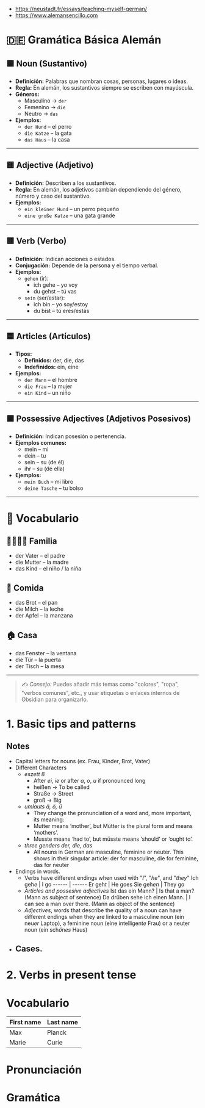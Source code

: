 - https://neustadt.fr/essays/teaching-myself-german/
- https://www.alemansencillo.com
# 🇩🇪 Gramática Básica Alemán

## 🟩 Noun (Sustantivo)
- **Definición:** Palabras que nombran cosas, personas, lugares o ideas.
- **Regla:** En alemán, los sustantivos siempre se escriben con mayúscula.
- **Géneros:**  
  - Masculino → `der`  
  - Femenino → `die`  
  - Neutro → `das`
- **Ejemplos:**
  - `der Hund` – el perro  
  - `die Katze` – la gata  
  - `das Haus` – la casa

---

## 🟨 Adjective (Adjetivo)
- **Definición:** Describen a los sustantivos.
- **Regla:** En alemán, los adjetivos cambian dependiendo del género, número y caso del sustantivo.
- **Ejemplos:**
  - `ein kleiner Hund` – un perro pequeño  
  - `eine große Katze` – una gata grande

---

## 🟥 Verb (Verbo)
- **Definición:** Indican acciones o estados.
- **Conjugación:** Depende de la persona y el tiempo verbal.
- **Ejemplos:**
  - `gehen` (ir):  
    - ich gehe – yo voy  
    - du gehst – tú vas  
  - `sein` (ser/estar):  
    - ich bin – yo soy/estoy  
    - du bist – tú eres/estás

---

## 🟦 Articles (Artículos)
- **Tipos:**
  - **Definidos:** der, die, das  
  - **Indefinidos:** ein, eine
- **Ejemplos:**
  - `der Mann` – el hombre  
  - `die Frau` – la mujer  
  - `ein Kind` – un niño

---

## 🟧 Possessive Adjectives (Adjetivos Posesivos)
- **Definición:** Indican posesión o pertenencia.
- **Ejemplos comunes:**
  - mein – mi  
  - dein – tu  
  - sein – su (de él)  
  - ihr – su (de ella)
- **Ejemplos:**
  - `mein Buch` – mi libro  
  - `deine Tasche` – tu bolso

---

# 📘 Vocabulario

## 👨‍👩‍👧‍👦 Familia
- der Vater – el padre  
- die Mutter – la madre  
- das Kind – el niño / la niña

## 🍎 Comida
- das Brot – el pan  
- die Milch – la leche  
- der Apfel – la manzana

## 🏠 Casa
- das Fenster – la ventana  
- die Tür – la puerta  
- der Tisch – la mesa

---

> ✍️ *Consejo:* Puedes añadir más temas como "colores", "ropa", "verbos comunes", etc., y usar etiquetas o enlaces internos de Obsidian para organizarlo.

# 1. Basic tips and patterns

## Notes
- Capital letters for nouns (ex. Frau, Kinder, Brot, Vater)
- Different Characters
	- _eszett_ *ß* 
		- After *ei*, *ie* or after *a*, *o*, *u* if pronounced long
		- heißen  -> To be called
		- Straße  -> Street
		- groß     -> Big
	- _umlauts_ *ä, ö, ü*
		- They change the pronunciation of a word and, more important, its meaning:
		- Mutter means ‘mother’, but Mütter is the plural form and means ‘mothers’.
		- Musste means ‘had to’, but müsste means ‘should’ or ‘ought to’.
	- _three genders_ *der, die, das*
		- All nouns in German are masculine, feminine or neuter. This shows in their singular article: der for masculine, die for feminine, das for neuter
- Endings in words.
	- Verbs have different endings when used with "*I*", "*he*",  and "*they*" 
		Ich geh*e*   | I go
		------ | ------
 		Er geh*t*   | He goes
		Sie geh*en*   | They go
	- *Articles and possesive adjectives* 
		Ist das ein Mann? |  Is that a man? (Mann as subject of sentence)
		Da drüben sehe ich einen Mann. |  I can see a man over there. (Mann as object of the sentence)
	- *Adjectives*, words that describe the quality of a noun can have different endings when they are linked to a masculine noun (ein neu*er* Laptop), a feminine noun (eine intelligent*e* Frau) or a neuter noun (ein sch*ö*n*es* Haus)
- Cases.
	- 




# 2. Verbs in present tense





# Vocabulario

| First name | Last name |
| ---------- | --------- |
| Max        | Planck    |
| Marie      | Curie     |

# Pronunciación



# Gramática
